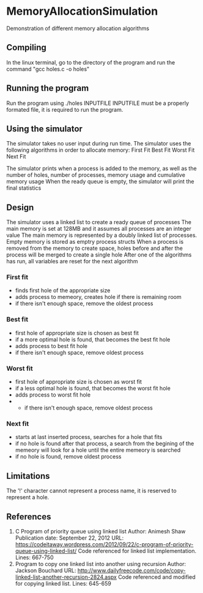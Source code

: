 # MemoryAllocationSimulation
Demonstration of different memory allocation algorithms


## Compiling
In the linux terminal, go to the directory of the program and run the command "gcc holes.c -o holes"


## Running the program
Run the program using ./holes INPUTFILE
INPUTFILE must be a properly formated file, it is required to run the program.
## Using the simulator

The simulator takes no user input during run time. The simulator uses the following algorithms in order to allocate memory:
First Fit
Best Fit
Worst Fit
Next Fit

The simulator prints when a process is added to the memory, as well as the number of holes, number of processes, memory usage and cumulative memory usage
When the ready queue is empty, the simulator will print the final statistics

## Design
The simulator uses a linked list to create a ready queue of processes
The main memory is set at 128MB and it assumes all processes are an integer value
The main memory is represented by a doubly linked list of processes. Empty memory is stored as emptry process structs
When a process is removed from the memory to create space, holes before and after the process will be merged to create a single hole
After one of the algorithms has run, all variables are reset for the next algorithm


### First fit
- finds first hole of the appropriate size
- adds process to memeory, creates hole if there is remaining room
- if there isn't enough space, remove the oldest process

### Best fit
- first hole of appropriate size is chosen as best fit
- if a more optimal hole is found, that becomes the best fit hole
- adds process to best fit hole
- if there isn't enough space, remove oldest process

### Worst fit
- first hole of appropriate size is chosen as worst fit
- if a less optimal hole is found, that becomes the worst fit hole
- adds process to worst fit hole
- - if there isn't enough space, remove oldest process

### Next fit
- starts at last inserted process, searches for a hole that fits
- if no hole is found after that process, a search from the begining of the memeory will look for a hole until the entire memeory is searched
- if no hole is found, remove oldest process

## Limitations

The '!' character cannot represent a process name, it is reserved to represent a hole.

## References

1. C Program of priority queue using linked list
Author: Animesh Shaw
Publication date: September 22, 2012
URL: https://codeitaway.wordpress.com/2012/09/22/c-program-of-priority-queue-using-linked-list/
Code referenced for linked list implementation. Lines: 667-750
2. Program to copy one linked list into another using recursion
Author: Jackson Bouchard 
URL: http://www.dailyfreecode.com/code/copy-linked-list-another-recursion-2824.aspx
Code referenced and modified for copying linked list. Lines: 645-659
